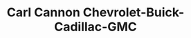 ---
title: "Carl Cannon Chevrolet-Buick-Cadillac-GMC"
url: /jasper/carl-cannon-chevrolet-buick-cadillac-gmc/
shop: car
---